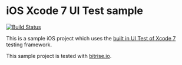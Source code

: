 # iOS Xcode 7 UI Test sample

[![Build Status](https://www.bitrise.io/app/4bd6ed416ecdd0ad.svg?token=jJ5a2__PncLx65RoUqGvpQ)](https://www.bitrise.io/app/4bd6ed416ecdd0ad)

This is a sample iOS project which
uses the [built in UI Test of Xcode 7](https://developer.apple.com/xcode/)
testing framework.

This sample project is tested with [bitrise.io](https://bitrise.io/).